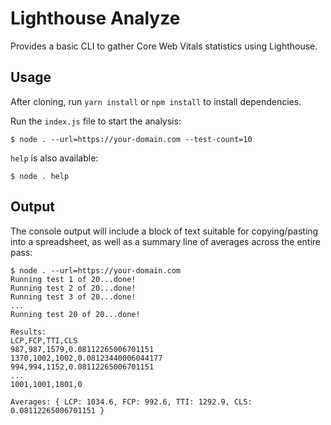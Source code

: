 # Lighthouse Analyze
Provides a basic CLI to gather Core Web Vitals statistics using Lighthouse.

## Usage
After cloning, run `yarn install` or `npm install` to install dependencies.

Run the `index.js` file to start the analysis:
```
$ node . --url=https://your-domain.com --test-count=10
```

`help` is also available:
```
$ node . help
```

## Output
The console output will include a block of text suitable for copying/pasting into a spreadsheet, as well as a summary line of averages across the entire pass:
```
$ node . --url=https://your-domain.com
Running test 1 of 20...done!
Running test 2 of 20...done!
Running test 3 of 20...done!
...
Running test 20 of 20...done!

Results:
LCP,FCP,TTI,CLS
987,987,1579,0.08112265006701151
1370,1002,1002,0.08123440006044177
994,994,1152,0.08112265006701151
...
1001,1001,1801,0

Averages: { LCP: 1034.6, FCP: 992.6, TTI: 1292.9, CLS: 0.08112265006701151 }
```